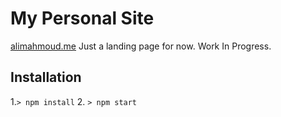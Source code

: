 # My Personal Site
[alimahmoud.me](http://alimahmoud.me)
Just a landing page for now. Work In Progress. 
## Installation
1.`> npm install`
 2. `> npm start`
